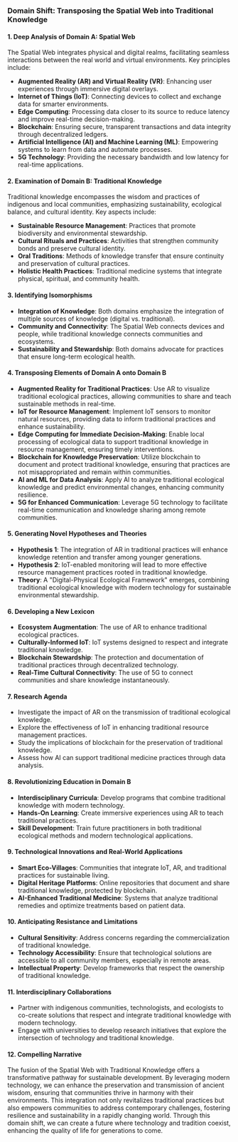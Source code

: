 ### Domain Shift: Transposing the Spatial Web into Traditional Knowledge

#### 1. Deep Analysis of Domain A: Spatial Web
The Spatial Web integrates physical and digital realms, facilitating seamless interactions between the real world and virtual environments. Key principles include:

- **Augmented Reality (AR) and Virtual Reality (VR)**: Enhancing user experiences through immersive digital overlays.
- **Internet of Things (IoT)**: Connecting devices to collect and exchange data for smarter environments.
- **Edge Computing**: Processing data closer to its source to reduce latency and improve real-time decision-making.
- **Blockchain**: Ensuring secure, transparent transactions and data integrity through decentralized ledgers.
- **Artificial Intelligence (AI) and Machine Learning (ML)**: Empowering systems to learn from data and automate processes.
- **5G Technology**: Providing the necessary bandwidth and low latency for real-time applications.

#### 2. Examination of Domain B: Traditional Knowledge
Traditional knowledge encompasses the wisdom and practices of indigenous and local communities, emphasizing sustainability, ecological balance, and cultural identity. Key aspects include:

- **Sustainable Resource Management**: Practices that promote biodiversity and environmental stewardship.
- **Cultural Rituals and Practices**: Activities that strengthen community bonds and preserve cultural identity.
- **Oral Traditions**: Methods of knowledge transfer that ensure continuity and preservation of cultural practices.
- **Holistic Health Practices**: Traditional medicine systems that integrate physical, spiritual, and community health.

#### 3. Identifying Isomorphisms
- **Integration of Knowledge**: Both domains emphasize the integration of multiple sources of knowledge (digital vs. traditional).
- **Community and Connectivity**: The Spatial Web connects devices and people, while traditional knowledge connects communities and ecosystems.
- **Sustainability and Stewardship**: Both domains advocate for practices that ensure long-term ecological health.

#### 4. Transposing Elements of Domain A onto Domain B
- **Augmented Reality for Traditional Practices**: Use AR to visualize traditional ecological practices, allowing communities to share and teach sustainable methods in real-time.
- **IoT for Resource Management**: Implement IoT sensors to monitor natural resources, providing data to inform traditional practices and enhance sustainability.
- **Edge Computing for Immediate Decision-Making**: Enable local processing of ecological data to support traditional knowledge in resource management, ensuring timely interventions.
- **Blockchain for Knowledge Preservation**: Utilize blockchain to document and protect traditional knowledge, ensuring that practices are not misappropriated and remain within communities.
- **AI and ML for Data Analysis**: Apply AI to analyze traditional ecological knowledge and predict environmental changes, enhancing community resilience.
- **5G for Enhanced Communication**: Leverage 5G technology to facilitate real-time communication and knowledge sharing among remote communities.

#### 5. Generating Novel Hypotheses and Theories
- **Hypothesis 1**: The integration of AR in traditional practices will enhance knowledge retention and transfer among younger generations.
- **Hypothesis 2**: IoT-enabled monitoring will lead to more effective resource management practices rooted in traditional knowledge.
- **Theory**: A "Digital-Physical Ecological Framework" emerges, combining traditional ecological knowledge with modern technology for sustainable environmental stewardship.

#### 6. Developing a New Lexicon
- **Ecosystem Augmentation**: The use of AR to enhance traditional ecological practices.
- **Culturally-Informed IoT**: IoT systems designed to respect and integrate traditional knowledge.
- **Blockchain Stewardship**: The protection and documentation of traditional practices through decentralized technology.
- **Real-Time Cultural Connectivity**: The use of 5G to connect communities and share knowledge instantaneously.

#### 7. Research Agenda
- Investigate the impact of AR on the transmission of traditional ecological knowledge.
- Explore the effectiveness of IoT in enhancing traditional resource management practices.
- Study the implications of blockchain for the preservation of traditional knowledge.
- Assess how AI can support traditional medicine practices through data analysis.

#### 8. Revolutionizing Education in Domain B
- **Interdisciplinary Curricula**: Develop programs that combine traditional knowledge with modern technology.
- **Hands-On Learning**: Create immersive experiences using AR to teach traditional practices.
- **Skill Development**: Train future practitioners in both traditional ecological methods and modern technological applications.

#### 9. Technological Innovations and Real-World Applications
- **Smart Eco-Villages**: Communities that integrate IoT, AR, and traditional practices for sustainable living.
- **Digital Heritage Platforms**: Online repositories that document and share traditional knowledge, protected by blockchain.
- **AI-Enhanced Traditional Medicine**: Systems that analyze traditional remedies and optimize treatments based on patient data.

#### 10. Anticipating Resistance and Limitations
- **Cultural Sensitivity**: Address concerns regarding the commercialization of traditional knowledge.
- **Technology Accessibility**: Ensure that technological solutions are accessible to all community members, especially in remote areas.
- **Intellectual Property**: Develop frameworks that respect the ownership of traditional knowledge.

#### 11. Interdisciplinary Collaborations
- Partner with indigenous communities, technologists, and ecologists to co-create solutions that respect and integrate traditional knowledge with modern technology.
- Engage with universities to develop research initiatives that explore the intersection of technology and traditional knowledge.

#### 12. Compelling Narrative
The fusion of the Spatial Web with Traditional Knowledge offers a transformative pathway for sustainable development. By leveraging modern technology, we can enhance the preservation and transmission of ancient wisdom, ensuring that communities thrive in harmony with their environments. This integration not only revitalizes traditional practices but also empowers communities to address contemporary challenges, fostering resilience and sustainability in a rapidly changing world. Through this domain shift, we can create a future where technology and tradition coexist, enhancing the quality of life for generations to come.